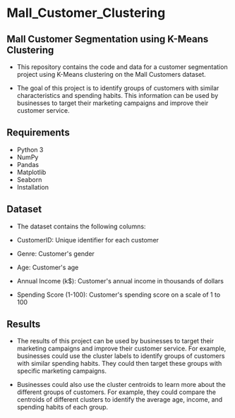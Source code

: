 # Mall_Customer_Clustering

## Mall Customer Segmentation using K-Means Clustering

- This repository contains the code and data for a customer segmentation project using K-Means clustering on the Mall Customers dataset.

- The goal of this project is to identify groups of customers with similar characteristics and spending habits. This information can be 
  used by businesses to target their marketing campaigns and improve their customer service.

## Requirements
- Python 3
- NumPy
- Pandas
- Matplotlib
- Seaborn
- Installation

## Dataset
- The dataset contains the following columns:

- CustomerID: Unique identifier for each customer
- Genre: Customer's gender
- Age: Customer's age
- Annual Income (k$): Customer's annual income in thousands of dollars
- Spending Score (1-100): Customer's spending score on a scale of 1 to 100
  
## Results

- The results of this project can be used by businesses to target their marketing campaigns and improve their customer service. For 
 example, businesses could use the cluster labels to identify groups of customers with similar spending habits. They could then target 
 these groups with specific marketing campaigns.

- Businesses could also use the cluster centroids to learn more about the different groups of customers. For example, they could compare 
 the centroids of different clusters to identify the average age, income, and spending habits of each group.
